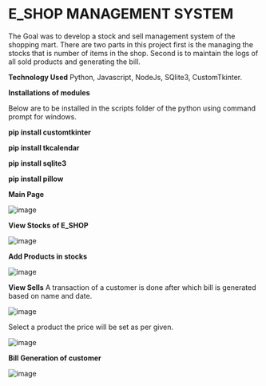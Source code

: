 # E_SHOP MANAGEMENT SYSTEM
The Goal was to develop a stock and sell management system of the shopping mart.
There are two parts in this project first is the managing the stocks that is number of items in the shop.
Second is to maintain the logs of all sold products and generating the bill.

**Technology Used**
Python, Javascript, NodeJs, SQlite3, CustomTkinter.

**Installations of modules**

Below are to be installed in the scripts folder of the python using command prompt for windows.

**pip install customtkinter**

**pip install tkcalendar**

**pip install sqlite3**

**pip install pillow**



**Main Page**

![image](https://github.com/Trushali29/E_SHOP/assets/84562990/b7060fba-57fc-46b0-8983-99e95a210ad7)


**View Stocks of E_SHOP**

![image](https://github.com/Trushali29/E_SHOP/assets/84562990/b0cc3db7-9701-4f72-b7c1-d5343f4088b9)


**Add Products in stocks**

![image](https://github.com/Trushali29/E_SHOP/assets/84562990/7e108b2e-6fbe-4921-955c-6c3133ec4c30)


**View Sells**
A transaction of a customer is done after which bill is generated based on name and date.

![image](https://github.com/Trushali29/E_SHOP/assets/84562990/51eaba56-ef55-4187-896c-a68028478fe0)


Select a product the price will be set as per given.

![image](https://github.com/Trushali29/E_SHOP/assets/84562990/bc63808c-5174-448f-b8e8-e2bf03df6b31)

**Bill Generation of customer**

![image](https://github.com/Trushali29/E_SHOP/assets/84562990/dadb1d11-ea23-44a3-bd94-e94a4f5f772f)



